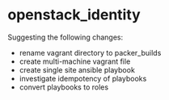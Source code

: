 # openstack_identity

Suggesting the following changes:
- rename vagrant directory to packer_builds
- create multi-machine vagrant file
- create single site ansible playbook
- investigate idempotency of playbooks
- convert playbooks to roles
